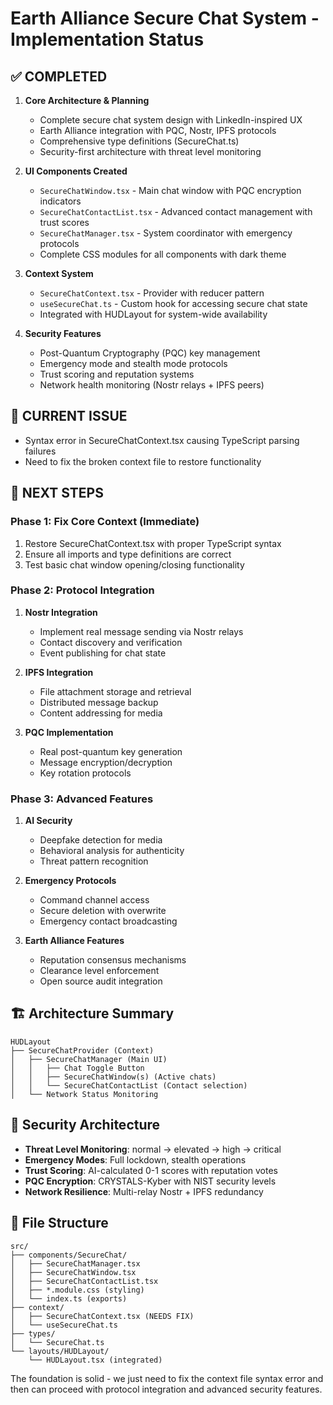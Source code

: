 # Earth Alliance Secure Chat System - Implementation Status

## ✅ COMPLETED
1. **Core Architecture & Planning**
   - Complete secure chat system design with LinkedIn-inspired UX
   - Earth Alliance integration with PQC, Nostr, IPFS protocols
   - Comprehensive type definitions (SecureChat.ts)
   - Security-first architecture with threat level monitoring

2. **UI Components Created**
   - `SecureChatWindow.tsx` - Main chat window with PQC encryption indicators
   - `SecureChatContactList.tsx` - Advanced contact management with trust scores
   - `SecureChatManager.tsx` - System coordinator with emergency protocols
   - Complete CSS modules for all components with dark theme

3. **Context System**  
   - `SecureChatContext.tsx` - Provider with reducer pattern
   - `useSecureChat.ts` - Custom hook for accessing secure chat state
   - Integrated with HUDLayout for system-wide availability

4. **Security Features**
   - Post-Quantum Cryptography (PQC) key management
   - Emergency mode and stealth mode protocols
   - Trust scoring and reputation systems
   - Network health monitoring (Nostr relays + IPFS peers)

## 🔧 CURRENT ISSUE
- Syntax error in SecureChatContext.tsx causing TypeScript parsing failures
- Need to fix the broken context file to restore functionality

## 🚀 NEXT STEPS

### Phase 1: Fix Core Context (Immediate)
1. Restore SecureChatContext.tsx with proper TypeScript syntax
2. Ensure all imports and type definitions are correct
3. Test basic chat window opening/closing functionality

### Phase 2: Protocol Integration
1. **Nostr Integration**
   - Implement real message sending via Nostr relays
   - Contact discovery and verification
   - Event publishing for chat state

2. **IPFS Integration** 
   - File attachment storage and retrieval
   - Distributed message backup
   - Content addressing for media

3. **PQC Implementation**
   - Real post-quantum key generation
   - Message encryption/decryption
   - Key rotation protocols

### Phase 3: Advanced Features
1. **AI Security**
   - Deepfake detection for media
   - Behavioral analysis for authenticity
   - Threat pattern recognition

2. **Emergency Protocols**
   - Command channel access
   - Secure deletion with overwrite
   - Emergency contact broadcasting

3. **Earth Alliance Features**
   - Reputation consensus mechanisms
   - Clearance level enforcement
   - Open source audit integration

## 🏗️ Architecture Summary

```
HUDLayout
├── SecureChatProvider (Context)
│   ├── SecureChatManager (Main UI)
│   │   ├── Chat Toggle Button
│   │   ├── SecureChatWindow(s) (Active chats)
│   │   └── SecureChatContactList (Contact selection)
│   └── Network Status Monitoring
```

## 🔐 Security Architecture

- **Threat Level Monitoring**: normal → elevated → high → critical
- **Emergency Modes**: Full lockdown, stealth operations
- **Trust Scoring**: AI-calculated 0-1 scores with reputation votes
- **PQC Encryption**: CRYSTALS-Kyber with NIST security levels
- **Network Resilience**: Multi-relay Nostr + IPFS redundancy

## 📁 File Structure
```
src/
├── components/SecureChat/
│   ├── SecureChatManager.tsx
│   ├── SecureChatWindow.tsx
│   ├── SecureChatContactList.tsx
│   ├── *.module.css (styling)
│   └── index.ts (exports)
├── context/
│   ├── SecureChatContext.tsx (NEEDS FIX)
│   └── useSecureChat.ts
├── types/
│   └── SecureChat.ts
└── layouts/HUDLayout/
    └── HUDLayout.tsx (integrated)
```

The foundation is solid - we just need to fix the context file syntax error and then can proceed with protocol integration and advanced security features.
